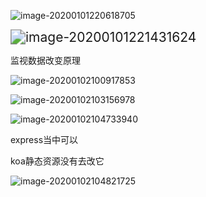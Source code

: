 ![image-20200101220618705](C:\Users\Artificial\AppData\Roaming\Typora\typora-user-images\image-20200101220618705.png)



<img src="C:\Users\Artificial\AppData\Roaming\Typora\typora-user-images\image-20200101221431624.png" alt="image-20200101221431624" style="zoom:150%;" />

监视数据改变原理







![image-20200102100917853](C:\Users\Artificial\AppData\Roaming\Typora\typora-user-images\image-20200102100917853.png)





![image-20200102103156978](C:\Users\Artificial\AppData\Roaming\Typora\typora-user-images\image-20200102103156978.png)



![image-20200102104733940](C:\Users\Artificial\AppData\Roaming\Typora\typora-user-images\image-20200102104733940.png)

express当中可以

koa静态资源没有去改它



![image-20200102104821725](C:\Users\Artificial\AppData\Roaming\Typora\typora-user-images\image-20200102104821725.png)

